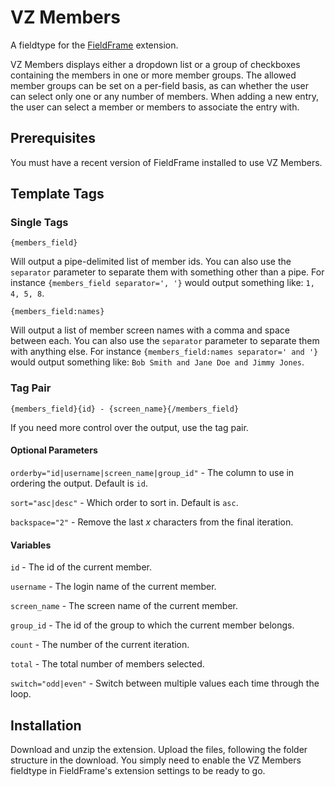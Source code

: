 VZ Members
==========

A fieldtype for the [FieldFrame](http://brandon-kelly.com/fieldframe) extension.

VZ Members displays either a dropdown list or a group of checkboxes containing the members in one or more member groups. The allowed member groups can be set on a per-field basis, as can whether the user can select only one or any number of members. When adding a new entry, the user can select a member or members to associate the entry with.

Prerequisites
-------------

You must have a recent version of FieldFrame installed to use VZ Members.

Template Tags
-------------

### Single Tags ###

    {members_field}

Will output a pipe-delimited list of member ids. You can also use the `separator` parameter to separate them with something other than a pipe. For instance `{members_field separator=', '}` would output something like: `1, 4, 5, 8`.

    {members_field:names}

Will output a list of member screen names with a comma and space between each. You can also use the `separator` parameter to separate them with anything else. For instance `{members_field:names separator=' and '}` would output something like: `Bob Smith and Jane Doe and Jimmy Jones`.

### Tag Pair ###

    {members_field}{id} - {screen_name}{/members_field}

If you need more control over the output, use the tag pair.

#### Optional Parameters ####

`orderby="id|username|screen_name|group_id"` - The column to use in ordering the output. Default is `id`.

`sort="asc|desc"` - Which order to sort in. Default is `asc`.

`backspace="2"` - Remove the last _x_ characters from the final iteration.

#### Variables ####

`id` - The id of the current member.

`username` - The login name of the current member.

`screen_name` - The screen name of the current member.

`group_id` - The id of the group to which the current member belongs.

`count` - The number of the current iteration.

`total` - The total number of members selected.

`switch="odd|even"` - Switch between multiple values each time through the loop.

Installation
------------

Download and unzip the extension. Upload the files, following the folder structure in the download. You simply need to enable the VZ Members fieldtype in FieldFrame's extension settings to be ready to go.